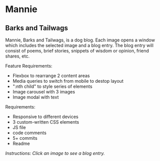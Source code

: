 # Mannie
## Barks and Tailwags

Mannie, Barks and Tailwags, is a dog blog. Each image opens a window which includes the selected image and a blog entry. The blog entry will consist of poems, brief stories, snippets of wisdom or opinion, friend shares, etc.

Feature Requirements:
* Flexbox to rearrange 2 content areas
* Media queries to switch from mobile to destop layout
* ":nth child" to style series of elements
* Image carousel with 3 images
* Image modal with text

Requirements:
* Responsive to different devices
* 3 custom-written CSS elements
* JS file
* code comments
* 5+ commits
* Readme

_Instructions: Click an image to see a blog entry._
